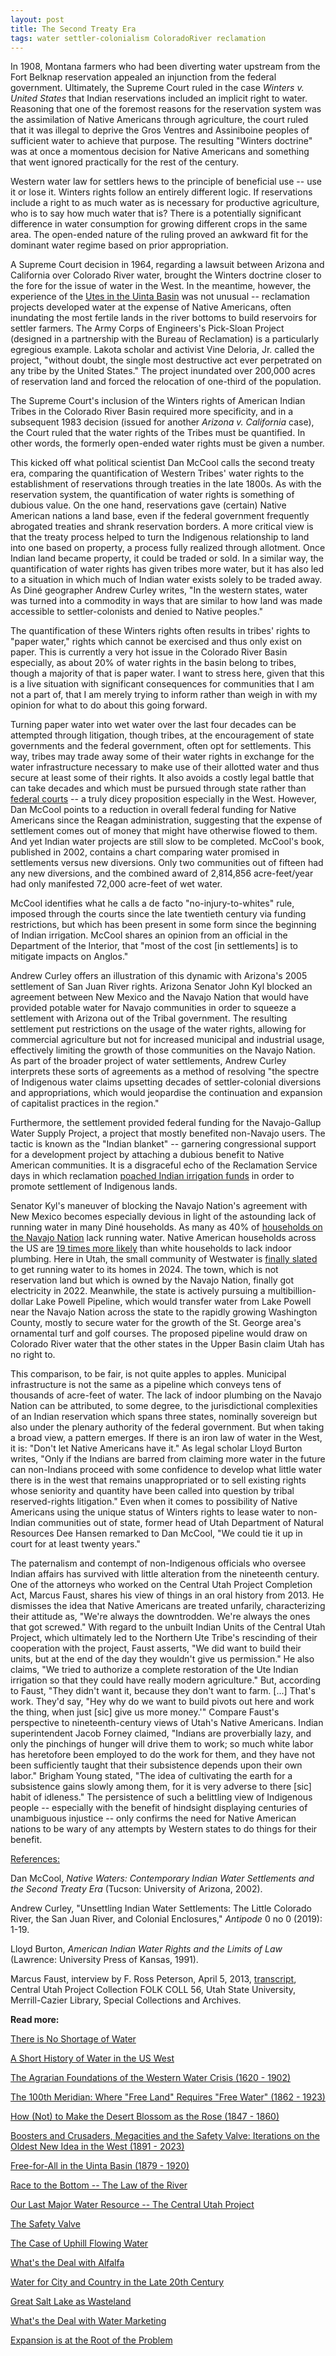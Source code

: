 ```yaml
---
layout: post
title: The Second Treaty Era
tags: water settler-colonialism ColoradoRiver reclamation
---
```


In 1908, Montana farmers who had been diverting water upstream from the Fort Belknap reservation appealed an injunction from the federal government. Ultimately, the Supreme Court ruled in the case *Winters v. United States* that Indian reservations included an implicit right to water. Reasoning that one of the foremost reasons for the reservation system was the assimilation of Native Americans through agriculture, the court ruled that it was illegal to deprive the Gros Ventres and Assiniboine peoples of sufficient water to achieve that purpose. The resulting "Winters doctrine" was at once a momentous decision for Native Americans and something that went ignored practically for the rest of the century. 

Western water law for settlers hews to the principle of beneficial use -- use it or lose it. Winters rights follow an entirely different logic. If reservations include a right to as much water as is necessary for productive agriculture, who is to say how much water that is? There is a potentially significant difference in water consumption for growing different crops in the same area. The open-ended nature of the ruling proved an awkward fit for the dominant water regime based on prior appropriation. 

A Supreme Court decision in 1964, regarding a lawsuit between Arizona and California over Colorado River water, brought the Winters doctrine closer to the fore for the issue of water in the West. In the meantime, however, the experience of the [Utes in the Uinta Basin](https://natehousley.com/2024/02/01/Free-for-All.html) was not unusual -- reclamation projects developed water at the expense of Native Americans, often inundating the most fertile lands in the river bottoms to build reservoirs for settler farmers. The Army Corps of Engineers's Pick-Sloan Project (designed in a partnership with the Bureau of Reclamation) is a particularly egregious example. Lakota scholar and activist Vine Deloria, Jr. called the project, "without doubt, the single most destructive act ever perpetrated on any tribe by the United States." The project inundated over 200,000 acres of reservation land and forced the relocation of one-third of the population. 

The Supreme Court's inclusion of the Winters rights of American Indian Tribes in the Colorado River Basin required more specificity, and in a subsequent 1983 decision (issued for another *Arizona v. California* case), the Court ruled that the water rights of the Tribes must be quantified. In other words, the formerly open-ended water rights must be given a number.

This kicked off what political scientist Dan McCool calls the second treaty era, comparing the quantification of Western Tribes' water rights to the establishment of reservations through treaties in the late 1800s. As with the reservation system, the quantification of water rights is something of dubious value. On the one hand, reservations gave (certain) Native American nations a land base, even if the federal government frequently abrogated treaties and shrank reservation borders. A more critical view is that the treaty process helped to turn the Indigenous relationship to land into one based on property, a process fully realized through allotment. Once Indian land became property, it could be traded or sold. In a similar way, the quantification of water rights has given tribes more water, but it has also led to a situation in which much of Indian water exists solely to be traded away. As Diné geographer Andrew Curley writes, "In the western states, water was turned into a commodity in ways that are similar to how land was made accessible to settler-colonists and denied to Native peoples." 

The quantification of these Winters rights often results in tribes' rights to "paper water," rights which cannot be exercised and thus only exist on paper. This is currently a very hot issue in the Colorado River Basin especially, as about 20% of water rights in the basin belong to tribes, though a majority of that is paper water. I want to stress here, given that this is a live situation with significant consequences for communities that I am not a part of, that I am merely trying to inform rather than weigh in with my opinion for what to do about this going forward.

Turning paper water into wet water over the last four decades can be attempted through litigation, though tribes, at the encouragement of state governments and the federal government, often opt for settlements. This way, tribes may trade away some of their water rights in exchange for the water infrastructure necessary to make use of their allotted water and thus secure at least some of their rights. It also avoids a costly legal battle that can take decades and which must be pursued through state rather than [federal courts](https://en.wikipedia.org/wiki/McCarran_Amendment) -- a truly dicey proposition especially in the West. However, Dan McCool points to a reduction in overall federal funding for Native Americans since the Reagan administration, suggesting that the expense of settlement comes out of money that might have otherwise flowed to them. And yet Indian water projects are still slow to be completed. McCool's book, published in 2002, contains a chart comparing water promised in settlements versus new diversions. Only two communities out of fifteen had any new diversions, and the combined award of 2,814,856 acre-feet/year had only manifested 72,000 acre-feet of wet water.

McCool identifies what he calls a de facto "no-injury-to-whites" rule, imposed through the courts since the late twentieth century via funding restrictions, but which has been present in some form since the beginning of Indian irrigation. McCool shares an opinion from an official in the Department of the Interior, that "most of the cost \[in settlements] is to mitigate impacts on Anglos."

Andrew Curley offers an illustration of this dynamic with Arizona's 2005 settlement of San Juan River rights. Arizona Senator John Kyl blocked an agreement between New Mexico and the Navajo Nation that would have provided potable water for Navajo communities in order to squeeze a settlement with Arizona out of the Tribal government. The resulting settlement put restrictions on the usage of the water rights, allowing for commercial agriculture but not for increased municipal and industrial usage, effectively limiting the growth of those communities on the Navajo Nation. As part of the broader project of water settlements, Andrew Curley interprets these sorts of agreements as a method of resolving "the spectre of Indigenous water claims upsetting decades of settler-colonial diversions and appropriations, which would jeopardise the continuation and expansion of capitalist practices in the region."

Furthermore, the settlement provided federal funding for the Navajo-Gallup Water Supply Project, a project that mostly benefited non-Navajo users. The tactic is known as the "Indian blanket" -- garnering congressional support for a development project by attaching a dubious benefit to Native American communities. It is a disgraceful echo of the Reclamation Service days in which reclamation [poached Indian irrigation funds](https://natehousley.com/2024/02/01/Free-for-All.html) in order to promote settlement of Indigenous lands.

Senator Kyl's maneuver of blocking the Navajo Nation's agreement with New Mexico becomes especially devious in light of the astounding lack of running water in many Diné households. As many as 40% of [households on the Navajo Nation](https://theconversation.com/supreme-court-rules-the-us-is-not-required-to-ensure-access-to-water-for-the-navajo-nation-202588) lack running water. Native American households across the US are [19 times more likely](https://www.acf.hhs.gov/blog/2022/08/addressing-water-and-wastewater-challenges-tribal-nations) than white households to lack indoor plumbing. Here in Utah, the small community of Westwater is [finally slated](https://ksltv.com/601168/water-project-to-bring-running-water-to-southern-utah-community/) to get running water to its homes in 2024. The town, which is not reservation land but which is owned by the Navajo Nation, finally got electricity in 2022. Meanwhile, the state is actively pursuing a multibillion-dollar Lake Powell Pipeline, which would transfer water from Lake Powell near the Navajo Nation across the state to the rapidly growing Washington County, mostly to secure water for the growth of the St. George area's ornamental turf and golf courses. The proposed pipeline would draw on Colorado River water that the other states in the Upper Basin claim Utah has no right to.

This comparison, to be fair, is not quite apples to apples. Municipal infrastructure is not the same as a pipeline which conveys tens of thousands of acre-feet of water. The lack of indoor plumbing on the Navajo Nation can be attributed, to some degree, to the jurisdictional complexities of an Indian reservation which spans three states, nominally sovereign but also under the plenary authority of the federal government. But when taking a broad view, a pattern emerges. If there is an iron law of water in the West, it is: "Don't let Native Americans have it." As legal scholar Lloyd Burton writes, "Only if the Indians are barred from claiming more water in the future can non-Indians proceed with some confidence to develop what little water there is in the west that remains unappropriated or to sell existing rights whose seniority and quantity have been called into question by tribal reserved-rights litigation." Even when it comes to possibility of Native Americans using the unique status of Winters rights to lease water to non-Indian communities out of state, former head of Utah Department of Natural Resources Dee Hansen remarked to Dan McCool, "We could tie it up in court for at least twenty years." 

The paternalism and contempt of non-Indigenous officials who oversee Indian affairs has survived with little alteration from the nineteenth century. One of the attorneys who worked on the Central Utah Project Completion Act, Marcus Faust, shares his view of things in an oral history from 2013. He dismisses the idea that Native Americans are treated unfarily, characterizing their attitude as, "We're always the downtrodden. We're always the ones that got screwed." With regard to the unbuilt Indian Units of the Central Utah Project, which ultimately led to the Northern Ute Tribe's rescinding of their cooperation with the project, Faust asserts, "We did want to build their units, but at the end of the day they wouldn't give us permission." He also claims, "We tried to authorize a complete restoration of the Ute Indian irrigation so that they could have really modern agriculture." But, according to Faust, "They didn't want it, because they don't want to farm. [...] That's work. They'd say, "Hey why do we want to build pivots out here and work the thing, when just [sic] give us more money.'" Compare Faust's perspective to nineteenth-century views of Utah's Native Americans. Indian superintendent Jacob Forney claimed, "Indians are proverbially lazy, and only the pinchings of hunger will drive them to work; so much white labor has heretofore been employed to do the work for them, and they have not been sufficiently taught that their subsistence depends upon their own labor." Brigham Young stated, "The idea of cultivating the earth for a subsistence gains slowly among them, for it is very adverse to there [sic] habit of idleness." The persistence of such a belittling view of Indigenous people -- especially with the benefit of hindsight displaying centuries of unambiguous injustice -- only confirms the need for Native American nations to be wary of any attempts by Western states to do things for their benefit. 

<u>References:</u>
<p>Dan McCool, <i>Native Waters: Contemporary Indian Water Settlements and the Second Treaty Era</i> (Tucson: University of Arizona, 2002).  
<p>Andrew Curley, "Unsettling Indian Water Settlements: The Little Colorado River, the San Juan River, and Colonial Enclosures," <i>Antipode</i> 0 no 0 (2019): 1-19.  
<p>Lloyd Burton, <i>American Indian Water Rights and the Limits of Law</i> (Lawrence: University Press of Kansas, 1991).  
<p>Marcus Faust, interview by F. Ross Peterson, April 5, 2013, <a href="https://digital.lib.usu.edu/digital/collection/centralutah/id/84/rec/45">transcript</a>, Central Utah Project Collection FOLK COLL 56, Utah State University, Merrill-Cazier Library, Special Collections and Archives. 

**Read more:**
<p></p>
<p><a href="https://natehousley.com/2024/10/20/No-Shortage-of-Water.html">There is No Shortage of Water</a>
<p><a href="https://natehousley.com/2024/07/28/Short-History-of-Water-in-the-US-West.html">A Short History of Water in the US West</a>
<p><a href="https://natehousley.com/2023/11/25/Agrarian-Foundations.html">The Agrarian Foundations of the Western Water Crisis (1620 - 1902)</a>
<p></p><a href="https://natehousley.com/2023/12/03/100th-Meridian.html">The 100th Meridian: Where "Free Land" Requires "Free Water" (1862 - 1923)</a>
<p></p><a href="https://natehousley.com/2023/12/21/How-Not-to-Make-the-Desert-Blossom-as-the-Rose.html">How (Not) to Make the Desert Blossom as the Rose (1847 - 1860)</a>
<p><a href="https://natehousley.com/2024/01/10/Boosters-and-Crusaders.html">Boosters and Crusaders, Megacities and the Safety Valve: Iterations on the Oldest New Idea in the West (1891 - 2023)</a></p>
<p><a href="https://natehousley.com/2024/02/01/Free-for-All.html">Free-for-All in the Uinta Basin (1879 - 1920)</a>  
<p><a href="https://natehousley.com/2024/03/08/Race-to-the-Bottom.html">Race to the Bottom -- The Law of the River</a>
<p><a href="https://natehousley.com/2024/03/20/Our-Last-Major-Water-Resource.html">Our Last Major Water Resource -- The Central Utah Project</a>
<p><a href="https://natehousley.com/2024/07/23/The-Safety-Valve.html">The Safety Valve</a>
<p><a href="https://natehousley.com/2024/08/05/The-Case-of-Uphill-Flowing-Water.html">The Case of Uphill Flowing Water</a>
<p><a href="https://natehousley.com/2024/08/28/Whats-the-Deal-with-Alfalfa.html">What's the Deal with Alfalfa</a>
<p><a href="https://natehousley.com/2024/09/03/Water-for-City-and-Country.html">Water for City and Country in the Late 20th Century</a>
<p><a href="https://natehousley.com/2024/09/12/GSL-as-Wasteland.html">Great Salt Lake as Wasteland</a>
<p><a href="https://natehousley.com/2024/09/22/Water-Marketing.html">What's the Deal with Water Marketing</a>
<p><a href="https://natehousley.com/2024/10/02/Expansion.html">Expansion is at the Root of the Problem</a>
